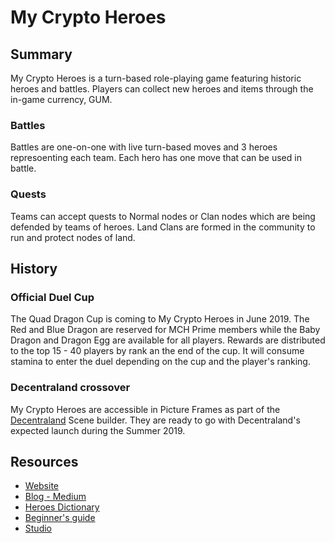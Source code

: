 # My Crypto Heroes

## Summary

My Crypto Heroes is a turn-based role-playing game featuring historic heroes and battles. Players can collect new heroes and items through the in-game currency, GUM. 

### Battles

Battles are one-on-one with live turn-based moves and 3 heroes represoenting each team. Each hero has one move that can be used in battle.

### Quests

Teams can accept quests to Normal nodes or Clan nodes which are being defended by teams of heroes. Land Clans are formed in the community to run and protect nodes of land.

## History

### Official Duel Cup

The Quad Dragon Cup is coming to My Crypto Heroes in June 2019. The Red and Blue Dragon are reserved for MCH Prime members while the Baby Dragon and Dragon Egg are available for all players. Rewards are distributed to the top 15 - 40 players by rank an the end of the cup. It will consume stamina to enter the duel depending on the cup and the player's ranking.

### Decentraland crossover

My Crypto Heroes are accessible in Picture Frames as part of the [Decentraland](https://docs.ethhub.io/built-on-ethereum/collectibles/decentraland/) Scene builder. They are ready to go with Decentraland's expected launch during the Summer 2019.

## Resources

 * [Website](https://www.mycryptoheroes.net/)
 * [Blog - Medium](https://medium.com/mycryptoheroes/)
 * [Heroes Dictionary](https://www.mycryptoheroes.net/dictionary/heroes)
 * [Beginner's guide](https://medium.com/@ikkewtf/my-crypto-heroes-mch-beginners-guide-by-ikke-76599d489107)
 * [Studio](https://www.doublejump.tokyo/)




